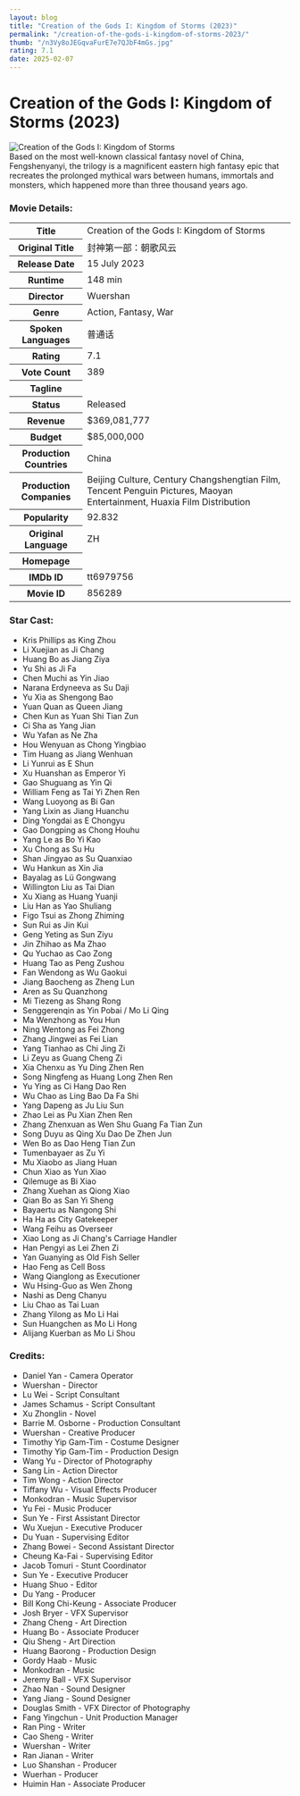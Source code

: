 ```yaml
---
layout: blog
title: "Creation of the Gods I: Kingdom of Storms (2023)"
permalink: "/creation-of-the-gods-i-kingdom-of-storms-2023/"
thumb: "/n3Vy8oJEGqvaFurE7e7QJbF4mGs.jpg"
rating: 7.1
date: 2025-02-07
---
```

<h1 class="title">Creation of the Gods I: Kingdom of Storms (2023)</h1><div class="poster"><img src="{{ site.imglink }}/n3Vy8oJEGqvaFurE7e7QJbF4mGs.jpg" alt="Creation of the Gods I: Kingdom of Storms" class="img-fluid rounded"/></div><div class="plot">Based on the most well-known classical fantasy novel of China, Fengshenyanyi, the trilogy is a magnificent eastern high fantasy epic that recreates the prolonged mythical wars between humans, immortals and monsters, which happened more than three thousand years ago.</div><h3>Movie Details:</h3><table class="table table-bordered details"><tr><th>Title</th><td>Creation of the Gods I: Kingdom of Storms</td></tr><tr><th>Original Title</th><td>封神第一部：朝歌风云</td></tr><tr><th>Release Date</th><td>15 July 2023</td></tr><tr><th>Runtime</th><td>148 min</td></tr><tr><th>Director</th><td>Wuershan</td></tr><tr><th>Genre</th><td>Action, Fantasy, War</td></tr><tr><th>Spoken Languages</th><td>普通话</td></tr><tr><th>Rating</th><td>7.1</td></tr><tr><th>Vote Count</th><td>389</td></tr><tr><th>Tagline</th><td></td></tr><tr><th>Status</th><td>Released</td></tr><tr><th>Revenue</th><td>$369,081,777</td></tr><tr><th>Budget</th><td>$85,000,000</td></tr><tr><th>Production Countries</th><td>China</td></tr><tr><th>Production Companies</th><td>Beijing Culture, Century Changshengtian Film, Tencent Penguin Pictures, Maoyan Entertainment, Huaxia Film Distribution</td></tr><tr><th>Popularity</th><td>92.832</td></tr><tr><th>Original Language</th><td>ZH</td></tr><tr><th>Homepage</th><td>   </td></tr><tr><th>IMDb ID</th><td>tt6979756</td></tr><tr><th>Movie ID</th><td>856289</td></tr></table><h3>Star Cast:</h3><ul class="list-group cast"><li>Kris Phillips as King Zhou</li><li>Li Xuejian as Ji Chang</li><li>Huang Bo as Jiang Ziya</li><li>Yu Shi as Ji Fa</li><li>Chen Muchi as Yin Jiao</li><li>Narana Erdyneeva as Su Daji</li><li>Yu Xia as Shengong Bao</li><li>Yuan Quan as Queen Jiang</li><li>Chen Kun as Yuan Shi Tian Zun</li><li>Ci Sha as Yang Jian</li><li>Wu Yafan as Ne Zha</li><li>Hou Wenyuan as Chong Yingbiao</li><li>Tim Huang as Jiang Wenhuan</li><li>Li Yunrui as E Shun</li><li>Xu Huanshan as Emperor Yi</li><li>Gao Shuguang as Yin Qi</li><li>William Feng as Tai Yi Zhen Ren</li><li>Wang Luoyong as Bi Gan</li><li>Yang Lixin as Jiang Huanchu</li><li>Ding Yongdai as E Chongyu</li><li>Gao Dongping as Chong Houhu</li><li>Yang Le as Bo Yi Kao</li><li>Xu Chong as Su Hu</li><li>Shan Jingyao as Su Quanxiao</li><li>Wu Hankun as Xin Jia</li><li>Bayalag as Lü Gongwang</li><li>Willington Liu as Tai Dian</li><li>Xu Xiang as Huang Yuanji</li><li>Liu Han as Yao Shuliang</li><li>Figo Tsui as Zhong Zhiming</li><li>Sun Rui as Jin Kui</li><li>Geng Yeting as Sun Ziyu</li><li>Jin Zhihao as Ma Zhao</li><li>Qu Yuchao as Cao Zong</li><li>Huang Tao as Peng Zushou</li><li>Fan Wendong as Wu Gaokui</li><li>Jiang Baocheng as Zheng Lun</li><li>Aren as Su Quanzhong</li><li>Mi Tiezeng as Shang Rong</li><li>Senggerenqin as Yin Pobai / Mo Li Qing</li><li>Ma Wenzhong as You Hun</li><li>Ning Wentong as Fei Zhong</li><li>Zhang Jingwei as Fei Lian</li><li>Yang Tianhao as Chi Jing Zi</li><li>Li Zeyu as Guang Cheng Zi</li><li>Xia Chenxu as Yu Ding Zhen Ren</li><li>Song Ningfeng as Huang Long Zhen Ren</li><li>Yu Ying as Ci Hang Dao Ren</li><li>Wu Chao as Ling Bao Da Fa Shi</li><li>Yang Dapeng as Ju Liu Sun</li><li>Zhao Lei as Pu Xian Zhen Ren</li><li>Zhang Zhenxuan as Wen Shu Guang Fa Tian Zun</li><li>Song Duyu as Qing Xu Dao De Zhen Jun</li><li>Wen Bo as Dao Heng Tian Zun</li><li>Tumenbayaer as Zu Yi</li><li>Mu Xiaobo as Jiang Huan</li><li>Chun Xiao as Yun Xiao</li><li>Qilemuge as Bi Xiao</li><li>Zhang Xuehan as Qiong Xiao</li><li>Qian Bo as San Yi Sheng</li><li>Bayaertu as Nangong Shi</li><li>Ha Ha as City Gatekeeper</li><li>Wang Feihu as Overseer</li><li>Xiao Long as Ji Chang's Carriage Handler</li><li>Han Pengyi as Lei Zhen Zi</li><li>Yan Guanying as Old Fish Seller</li><li>Hao Feng as Cell Boss</li><li>Wang Qianglong as Executioner</li><li>Wu Hsing-Guo as Wen Zhong</li><li>Nashi as Deng Chanyu</li><li>Liu Chao as Tai Luan</li><li>Zhang Yilong as Mo Li Hai</li><li>Sun Huangchen as Mo Li Hong</li><li>Alijang Kuerban as Mo Li Shou</li></ul><h3>Credits:</h3><ul class="list-group crew"><li>Daniel Yan - Camera Operator</li><li>Wuershan - Director</li><li>Lu Wei - Script Consultant</li><li>James Schamus - Script Consultant</li><li>Xu Zhonglin - Novel</li><li>Barrie M. Osborne - Production Consultant</li><li>Wuershan - Creative Producer</li><li>Timothy Yip Gam-Tim - Costume Designer</li><li>Timothy Yip Gam-Tim - Production Design</li><li>Wang Yu - Director of Photography</li><li>Sang Lin - Action Director</li><li>Tim Wong - Action Director</li><li>Tiffany Wu - Visual Effects Producer</li><li>Monkodran - Music Supervisor</li><li>Yu Fei - Music Producer</li><li>Sun Ye - First Assistant Director</li><li>Wu Xuejun - Executive Producer</li><li>Du Yuan - Supervising Editor</li><li>Zhang Bowei - Second Assistant Director</li><li>Cheung Ka-Fai - Supervising Editor</li><li>Jacob Tomuri - Stunt Coordinator</li><li>Sun Ye - Executive Producer</li><li>Huang Shuo - Editor</li><li>Du Yang - Producer</li><li>Bill Kong Chi-Keung - Associate Producer</li><li>Josh Bryer - VFX Supervisor</li><li>Zhang Cheng - Art Direction</li><li>Huang Bo - Associate Producer</li><li>Qiu Sheng - Art Direction</li><li>Huang Baorong - Production Design</li><li>Gordy Haab - Music</li><li>Monkodran - Music</li><li>Jeremy Ball - VFX Supervisor</li><li>Zhao Nan - Sound Designer</li><li>Yang Jiang - Sound Designer</li><li>Douglas Smith - VFX Director of Photography</li><li>Fang Yingchun - Unit Production Manager</li><li>Ran Ping - Writer</li><li>Cao Sheng - Writer</li><li>Wuershan - Writer</li><li>Ran Jianan - Writer</li><li>Luo Shanshan - Producer</li><li>Wuerhan - Producer</li><li>Huimin Han - Associate Producer</li></ul>